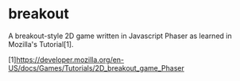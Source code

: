 # breakout
A breakout-style 2D game written in Javascript Phaser as learned in Mozilla's Tutorial[1].

[1]https://developer.mozilla.org/en-US/docs/Games/Tutorials/2D_breakout_game_Phaser
